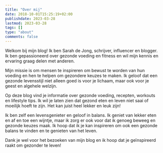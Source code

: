 ```yaml
---
title: "Over mij"
date: 2018-10-01T15:25:19+02:00
publishdate: 2023-03-28
lastmod: 2023-03-28
tags: []
type: "about"
comments: false
---
```


Welkom bij mijn blog! Ik ben Sarah de Jong, schrijver, influencer en blogger. Ik ben gepassioneerd over gezonde voeding en fitness en wil mijn kennis en ervaring graag delen met anderen.

Mijn missie is om mensen te inspireren om bewust te worden van hun voeding en hen te helpen om gezondere keuzes te maken. Ik geloof dat een gezonde levensstijl niet alleen goed is voor je lichaam, maar ook voor je geest en algehele welzijn.

Op deze blog vind je informatie over gezonde voeding, recepten, workouts en lifestyle tips. Ik wil je laten zien dat gezond eten en leven niet saai of moeilijk hoeft te zijn. Het kan juist heel lekker en leuk zijn!

Ik ben zelf een levensgenieter en geloof in balans. Ik geniet van lekker eten en af en toe een wijntje, maar ik zorg er ook voor dat ik genoeg beweeg en gezonde keuzes maak. Ik hoop dat ik je kan inspireren om ook een gezonde balans te vinden en te genieten van het leven.

Dank je wel voor het bezoeken van mijn blog en ik hoop dat je geïnspireerd raakt om gezonder te leven!